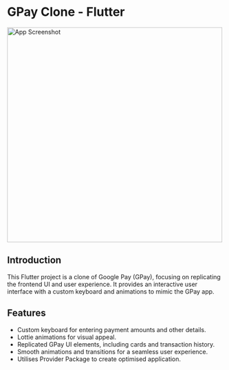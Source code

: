 # GPay Clone - Flutter

<img src="./assets/ProjectOutput.gif" alt="App Screenshot" height="500">

## Introduction

This Flutter project is a clone of Google Pay (GPay), focusing on replicating the frontend UI and user experience. It provides an interactive user interface with a custom keyboard and animations to mimic the GPay app.

## Features

- Custom keyboard for entering payment amounts and other details.
- Lottie animations for visual appeal.
- Replicated GPay UI elements, including cards and transaction history.
- Smooth animations and transitions for a seamless user experience.
- Utilises Provider Package to create optimised application.
